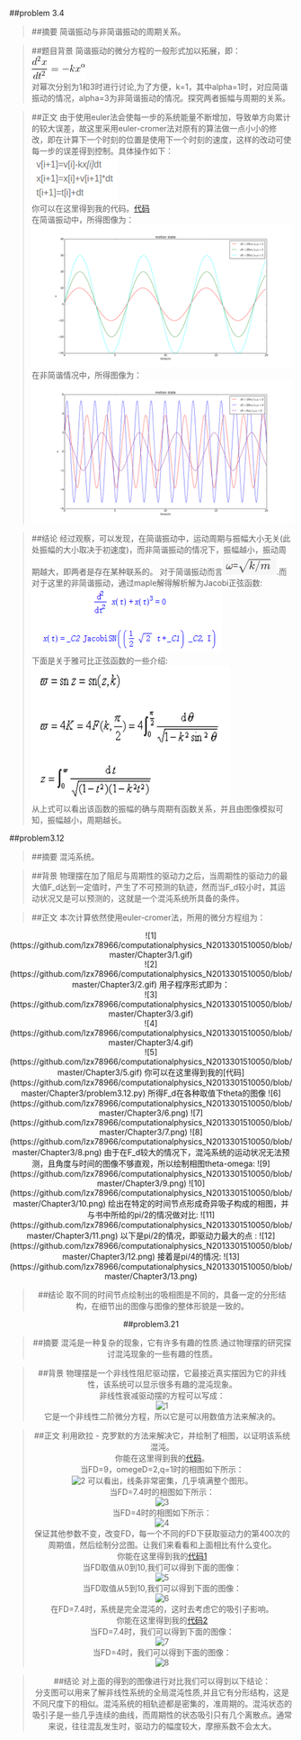 ##problem 3.4

>##摘要
简谐振动与非简谐振动的周期关系。

>##题目背景
简谐振动的微分方程的一般形式加以拓展，即：![picture1](https://github.com/lzx78966/computationalphysics_N2013301510050/blob/master/Chapter3/picture1.gif)  
对幂次分别为1和3时进行讨论,为了方便，k=1，其中alpha=1时，对应简谐振动的情况，alpha=3为非简谐振动的情况。探究两者振幅与周期的关系。

>##正文
由于使用euler法会使每一步的系统能量不断增加，导致单方向累计的较大误差，故这里采用euler-cromer法对原有的算法做一点小小的修改，即在计算下一个时刻的位置是使用下一个时刻的速度，这样的改动可使每一步的误差得到控制。具体操作如下：  
![picture2](https://github.com/lzx78966/computationalphysics_N2013301510050/blob/master/Chapter3/picture2.png)  
你可以在这里得到我的代码。[代码](https://github.com/lzx78966/computationalphysics_N2013301510050/blob/master/Chapter3/problem3.4.py)  
在简谐振动中，所得图像为：  
![picture5](https://github.com/lzx78966/computationalphysics_N2013301510050/blob/master/Chapter3/picture5.png)
在非简谐情况中，所得图像为：   
![picture6](https://github.com/lzx78966/computationalphysics_N2013301510050/blob/master/Chapter3/picture6.png)  

>##结论
经过观察，可以发现，在简谐振动中，运动周期与振幅大小无关(此处振幅的大小取决于初速度)，而非简谐振动的情况下，振幅越小，振动周期越大，即两者是存在某种联系的。 对于简谐振动而言![picture7](https://github.com/lzx78966/computationalphysics_N2013301510050/blob/master/Chapter3/picture7.png).而对于这里的非简谐振动，通过maple解得解析解为Jacobi正弦函数:  
![picture3](https://github.com/lzx78966/computationalphysics_N2013301510050/blob/master/Chapter3/picture3.png)  
下面是关于雅可比正弦函数的一些介绍:  
![picture4](https://github.com/lzx78966/computationalphysics_N2013301510050/blob/master/Chapter3/picture4.png)  
从上式可以看出该函数的振幅的确与周期有函数关系，并且由图像模拟可知，振幅越小，周期越长。

##problem3.12

>##摘要
混沌系统。

>##背景
物理摆在加了阻尼与周期性的驱动力之后，当周期性的驱动力的最大值F_d达到一定值时，产生了不可预测的轨迹，然而当F_d较小时，其运动状况又是可以预测的，这就是一个混沌系统所具备的条件。

>##正文
本次计算依然使用euler-cromer法，所用的微分方程组为：  
<center>![1](https://github.com/lzx78966/computationalphysics_N2013301510050/blob/master/Chapter3/1.gif)  
<center>![2](https://github.com/lzx78966/computationalphysics_N2013301510050/blob/master/Chapter3/2.gif)  
用子程序形式即为：  
<center>![3](https://github.com/lzx78966/computationalphysics_N2013301510050/blob/master/Chapter3/3.gif)  
<center>![4](https://github.com/lzx78966/computationalphysics_N2013301510050/blob/master/Chapter3/4.gif)  
<center>![5](https://github.com/lzx78966/computationalphysics_N2013301510050/blob/master/Chapter3/5.gif)  
你可以在这里得到我的[代码](https://github.com/lzx78966/computationalphysics_N2013301510050/blob/master/Chapter3/problem3.12.py)  
所得F_d在各种取值下theta的图像  
![6](https://github.com/lzx78966/computationalphysics_N2013301510050/blob/master/Chapter3/6.png)  
![7](https://github.com/lzx78966/computationalphysics_N2013301510050/blob/master/Chapter3/7.png)  
![8](https://github.com/lzx78966/computationalphysics_N2013301510050/blob/master/Chapter3/8.png)  
由于在F_d较大的情况下，混沌系统的运动状况无法预测，且角度与时间的图像不够直观，所以绘制相图theta-omega:  
![9](https://github.com/lzx78966/computationalphysics_N2013301510050/blob/master/Chapter3/9.png)  
![10](https://github.com/lzx78966/computationalphysics_N2013301510050/blob/master/Chapter3/10.png)  
绘出在特定的时间节点形成奇异吸子构成的相图，并与书中所给的pi/2的情况做对比:
![11](https://github.com/lzx78966/computationalphysics_N2013301510050/blob/master/Chapter3/11.png)  
以下是pi/2的情况，即驱动力最大的点 :
![12](https://github.com/lzx78966/computationalphysics_N2013301510050/blob/master/Chapter3/12.png)  
接着是pi/4的情况:  
![13](https://github.com/lzx78966/computationalphysics_N2013301510050/blob/master/Chapter3/13.png)   

>##结论
取不同的时间节点绘制出的吸相图是不同的，具备一定的分形结构，在细节出的图像与图像的整体形貌是一致的。

##problem3.21

>##摘要
混沌是一种复杂的现象，它有许多有趣的性质.通过物理摆的研究探讨混沌现象的一些有趣的性质。

>##背景
物理摆是一个非线性阻尼驱动摆，它最接近真实摆因为它的非线性，该系统可以显示很多有趣的混沌现象。  
非线性衰减驱动摆的方程可以写成：  
![1]()  
它是一个非线性二阶微分方程，所以它是可以用数值方法来解决的。

>##正文
利用欧拉 - 克罗默的方法来解决它，并绘制了相图，以证明该系统混沌。  
你能在这里得到我的[代码]()。    
当FD=9，omegeD=2,q=1时的相图如下所示：  
![2]()
可以看出，线条非常密集，几乎填满整个图形。  
当FD=7.4时的相图如下所示：  
![3]()  
当FD=4时的相图如下所示：  
![4]()  
保证其他参数不变，改变FD，每一个不同的FD下获取驱动力的第400次的周期值，然后绘制分岔图。让我们来看看和上面相比有什么变化。  
你能在这里得到我的[代码1]()  
当FD取值从0到10,我们可以得到下面的图像：  
![5]()  
当FD取值从5到10,我们可以得到下面的图像：  
![6]()  
在FD=7.4时，系统是完全混沌的，这时去考虑它的吸引子影响。  
你能在这里得到我的[代码2]()  
当FD=7.4时，我们可以得到下面的图像：  
![7]()  
当FD=4时，我们可以得到下面的图像：  
![8]()

>##结论
对上面的得到的图像进行对比我们可以得到以下结论：  
分支图可以用来了解非线性系统的全局混沌性质,并且它有分形结构，这是不同尺度下的相似。混沌系统的相轨迹都是密集的，准周期的。混沌状态的吸引子是一些几乎连续的曲线，而周期性的状态吸引只有几个离散点。通常来说，往往混乱发生时，驱动力的幅度较大，摩擦系数不会太大。
